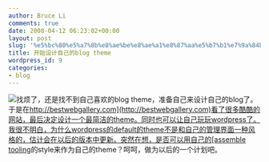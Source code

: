 ```yaml
---
author: Bruce Li
comments: true
date: 2008-04-12 06:23:02+00:00
layout: post
slug: '%e5%bc%80%e5%a7%8b%e8%ae%be%e8%ae%a1%e8%87%aa%e5%b7%b1%e7%9a%84blog-theme'
title: 开始设计自己的blog theme
wordpress_id: 9
categories:
- blog
---
```


[![](http://liwenbing.cn/wp-content/uploads/2008/04/wordpress-theme.png)](http://liwenbing.cn/wp-content/uploads/2008/04/wordpress-theme.png)找烦了，还是找不到自己喜欢的blog theme，准备自己来设计自己的blog了。于是在[http://bestwebgallery.com](http://bestwebgallery.com)看了很多酷酷的网站，最后决定设计一个最简洁的theme。同时也可以让自己玩玩wordpress了。我很不明白，为什么wordpress的default的theme不是和自己的管理界面一种风格的，估计会在以后的版本中更新。突然在想，是否可以用自己的[assemble tooling](http://www.projectzero.org/download/doc/zero.doc.latest/zero.assemble.tooling/overview.html)的style来作为自己的theme？呵呵，做为以后的一个计划吧。



